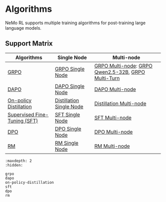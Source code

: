 # Algorithms

NeMo RL supports multiple training algorithms for post-training large language models.

## Support Matrix

| Algorithms | Single Node | Multi-node |
|------------|-------------|------------|
| [GRPO](grpo.md) | [GRPO Single Node](grpo.md#grpo-single-node) | [GRPO Multi-node](grpo.md#grpo-multi-node): [GRPO Qwen2.5-32B](grpo.md#grpo-qwen25-32b), [GRPO Multi-Turn](grpo.md#grpo-multi-turn) |
| [DAPO](dapo.md) | [DAPO Single Node](dapo.md#dapo-single-node) | [DAPO Multi-node](dapo.md#dapo-multi-node) |
| [On-policy Distillation](on-policy-distillation.md) | [Distillation Single Node](on-policy-distillation.md#on-policy-distillation-single-node) | [Distillation Multi-node](on-policy-distillation.md#on-policy-distillation-multi-node) |
| [Supervised Fine-Tuning (SFT)](sft.md) | [SFT Single Node](sft.md#sft-single-node) | [SFT Multi-node](sft.md#sft-multi-node) |
| [DPO](dpo.md) | [DPO Single Node](dpo.md#dpo-single-node) | [DPO Multi-node](dpo.md#dpo-multi-node) |
| [RM](rm.md) | [RM Single Node](rm.md#rm-single-node) | [RM Multi-node](rm.md#rm-multi-node) |

```{toctree}
:maxdepth: 2
:hidden:

grpo
dapo
on-policy-distillation
sft
dpo
rm
```
